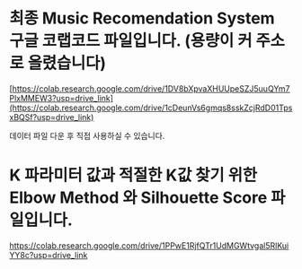 # 최종 Music Recomendation System 구글 코랩코드 파일입니다. (용량이 커 주소로 올렸습니다)

[https://colab.research.google.com/drive/1DV8bXpvaXHUUpeSZJ5uuQYm7PlxMMEW3?usp=drive_link](https://colab.research.google.com/drive/1cDeunVs6gmqs8sskZcjRdD01TpsxBQSf?usp=drive_link)

데이터 파일 다운 후 직접 사용하실 수 있습니다.

# K 파라미터 값과 적절한 K값 찾기 위한 Elbow Method 와 Silhouette Score 파일입니다.

https://colab.research.google.com/drive/1PPwE1RjfQTr1UdMGWtvgal5RlKuiYY8c?usp=drive_link
